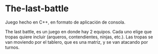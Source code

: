 # The-last-battle

Juego hecho en C++, en formato de aplicación de consola.

The last battle, es un juego en donde hay 2 equipos. Cada uno elige que tropas quiere incluir (arqueros, contendientes, ninjas, etc.). 
Las tropas se van moviendo por el tablero, que es una matriz, y se van atacando por turnos.
